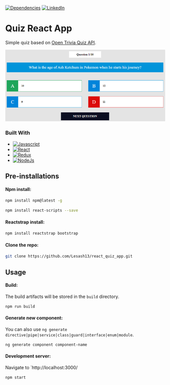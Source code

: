 [![Dependencies][dependency-shield]][dependency-url]
[![LinkedIn][linkedin-shield]][linkedin-url]

# Quiz React App
Simple quiz based on [Open Trivia Quiz API](https://opentdb.com/).

![img.png](img.png)

### Built With

* [![Javascript][Javascript.io]][Javascript-url]
* [![React][React.io]][React-url]
* [![Redux][Redux.io]][Redux-url]
* [![NodeJs][NodeJs.io]][NodeJs-url]

## Pre-installations

#### Npm install:

  ```sh
  npm install npm@latest -g
  ```
```sh
npm install react-scripts --save
```

#### Reactstrap install:

  ```sh
  npm install reactstrap bootstrap
  ```

#### Clone the repo:

```sh
git clone https://github.com/Lesash13/react_quiz_app.git
```

## Usage

#### Build:
The build artifacts will be stored in the `build` directory.

``` sh
npm run build
```

#### Generate new component:
You can also use `ng generate directive|pipe|service|class|guard|interface|enum|module`.

```sh
ng generate component component-name
```

#### Development server:
Navigate to `http://localhost:3000/

```sh
npm start
```


<!-- MARKDOWN LINKS & IMAGES -->

[dependency-shield]: https://img.shields.io/badge/Dependency_Graph-darkgreen?style=for-the-badge

[dependency-url]: https://github.com/Lesash13/react_quiz_app/network/dependencies

[linkedin-shield]: https://img.shields.io/badge/-LinkedIn-black.svg?style=for-the-badge&logo=linkedin&colorB=darkblue

[linkedin-url]: https://www.linkedin.com/in/victoriya-mitrofanova-96839278/

[Javascript.io]: https://img.shields.io/badge/-Javascript-lightyellow?style=for-the-badge&logo=javascript

[Javascript-url]: https://www.javascript.com/

[React.io]: https://img.shields.io/badge/React-black?style=for-the-badge&logo=react

[React-url]: https://reactjs.org/

[Redux.io]: https://img.shields.io/badge/-Redux-blueviolet?style=for-the-badge&logo=redux

[Redux-url]: https://redux.js.org/

[NodeJs.io]: https://img.shields.io/badge/-Node.js-green?style=for-the-badge&logo=Node.js

[NodeJs-url]: https://nodejs.org/en/
